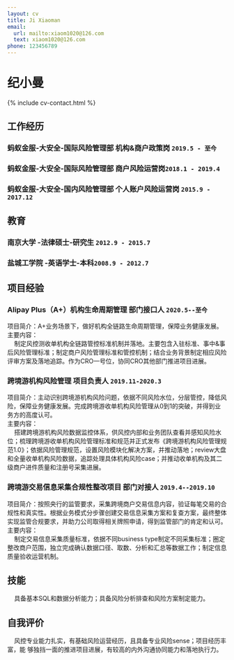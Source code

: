 ```yaml
---
layout: cv
title: Ji Xiaoman
email:
  url: mailto:xiaom1020@126.com
  text: xiaom1020@126.com
phone: 123456789
---
```


# **纪小曼**

<!--
include contact information from the front matter
Supported arguments:
    - homepage: url, text
    - phone
    - email
-->

{% include cv-contact.html %}

## 工作经历

### **蚂蚁金服-大安全-国际风险管理部** 机构&商户政策岗 `2019.5 - 至今`

### **蚂蚁金服-大安全-国际风险管理部** 商户风险运营岗`2018.1 - 2019.4`

### **蚂蚁金服-大安全-国内风险管理部** 个人账户风险运营岗 `2015.9 - 2017.12`

## 教育

### **南京大学** -法律硕士-研究生 `2012.9 - 2015.7`

### **盐城工学院** -英语学士-本科`2008.9 - 2012.7`

## 项目经验

### **Alipay Plus（A+）机构生命周期管理  部门接口人**  `2020.5--至今`
项目简介：A+业务场景下，做好机构全链路生命周期管理，保障业务健康发展。<br/>
主要内容：<br/>
&nbsp;&nbsp;&nbsp;&nbsp;制定风控测收单机构全链路管控标准机制并落地。主要包含入驻标准、事中&事后风险管理标准；制定商户风险管理标准和管控机制；结合业务背景制定相应风险评审方案及落地追踪。作为CRO一号位，协同CRO其他部门推进项目进展。<br/>

### **跨境游机构风险管理  项目负责人** `2019.11-2020.3`
项目简介：主动识别跨境游机构风险问题，依据不同风险水位，分层管控，降低风险，保障业务健康发展。完成跨境游收单机构风险管理从0到1的突破，并得到业务方的高度认可。<br/>
主要内容：<br/>
&nbsp;&nbsp;&nbsp;&nbsp;搭建跨境游机构风险数据监控体系，供风控内部和业务团队查看并感知风险水位；梳理跨境游收单机构风险管理标准和规范并正式发布《跨境游机构风险管理规范1.0》；依据风险管理规范，设置风险模块化解决方案，并推动落地；review大盘和全量收单机构风险数据，追踪处理具体机构风险case；并推动收单机构及其二级商户进件质量和注册号采集进展。

### **跨境游交易信息采集合规性整改项目  部门对接人** `2019.4--2019.10`
项目简介：按照央行的监管要求，采集跨境商户交易信息内容，验证每笔交易的合规性和真实性。根据业务模式分步骤创建交易信息采集方案和复查方案，最终整体实现监管合规要求，并助力公司取得相关牌照申请，得到监管部门的肯定和认可。<br/>
主要内容：<br/>
&nbsp;&nbsp;&nbsp;&nbsp;制定交易信息采集质量标准，依据不同business type制定不同采集标准；圈定整改商户范围，独立完成确认数据口径、取数、分析和汇总等数据工作；制定信息质量验收运营机制。<br/>

## 技能
&nbsp;&nbsp;&nbsp;&nbsp;具备基本SQL和数据分析能力；具备风险分析排查和风险方案制定能力。<br/>

## 自我评价
&nbsp;&nbsp;&nbsp;&nbsp;风控专业能力扎实，有基础风险运营经历，且具备专业风险sense；项目经历丰富，能
够独挡一面的推进项目进展，有较高的内外沟通协同能力和落地执行力。<br/>
